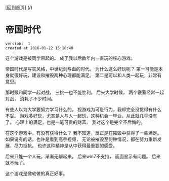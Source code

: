 [回到首页] (/)

# 帝国时代

    version:  1 
    created at 2016-01-22 15:18:40   


这个游戏是被同学带起的。
成了我以后数年内一直玩的核心游戏。 

帝国时代是写实风格，中世纪剑与血的时代。 
为什么这么好玩呢？ 
第一可能是本身就很好玩，建设和摧毁两种心理都能满足。
第二是可以和人类一起玩，非常有意思。

那时候和同学一起对战， 三挑一也不能胜利。
后来大学时候， 两个寝室经常一起对战， 消耗了不少时间。 

有些人以为大学要努力学习什么的， 视游戏为可耻行为，我却完全没觉得有什么不妥。 
游戏多好玩，尤其是人与人一起玩，这种机会一毕业，从此就几乎没有了。 
心理上的满足，也是一笔可贵的财富。 我对这个是完全不后悔的。

在这个游戏中，有没有获得什么？ 我不知道，反正是在摧毁中获得了一些满足。
如果说有的话，也许是看到高手视频， 无论被摧毁至何种情况，都在努力重新发展，尽力抵抗。 
也许这种精神是从中获得最重要的感受。 

后来只能一个人玩，渐渐无聊起来。
后来win7不支持， 画面显示有问题。 
后来就不玩了。

这个游戏是微软做的真正好事。


